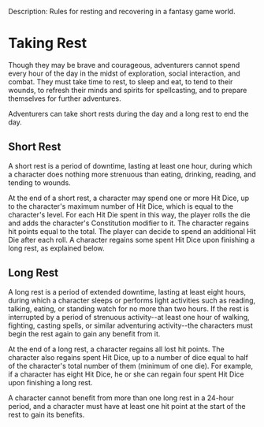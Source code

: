 Description: Rules for resting and recovering in a fantasy game world.

# Taking Rest 
Though they may be brave and courageous, adventurers cannot spend every hour of the day in the midst of exploration, social interaction, and combat. They must take time to rest, to sleep and eat, to tend to their wounds, to refresh their minds and spirits for spellcasting, and to prepare themselves for further adventures.

Adventurers can take short rests during the day and a long rest to end the day. 

## Short Rest 
A short rest is a period of downtime, lasting at least one hour, during which a character does nothing more strenuous than eating, drinking, reading, and tending to wounds.

At the end of a short rest, a character may spend one or more Hit Dice, up to the character's maximum number of Hit Dice, which is equal to the character's level. For each Hit Die spent in this way, the player rolls the die and adds the character's Constitution modifier to it. The character regains hit points equal to the total. The player can decide to spend an additional Hit Die after each roll. A character regains some spent Hit Dice upon finishing a long rest, as explained below. 

## Long Rest 
A long rest is a period of extended downtime, lasting at least eight hours, during which a character sleeps or performs light activities such as reading, talking, eating, or standing watch for no more than two hours. If the rest is interrupted by a period of strenuous activity--at least one hour of walking, fighting, casting spells, or similar adventuring activity--the characters must begin the rest again to gain any benefit from it.

At the end of a long rest, a character regains all lost hit points. The character also regains spent Hit Dice, up to a number of dice equal to half of the character's total number of them (minimum of one die). For example, if a character has eight Hit Dice, he or she can regain four spent Hit Dice upon finishing a long rest.

A character cannot benefit from more than one long rest in a 24-hour period, and a character must have at least one hit point at the start of the rest to gain its benefits.
